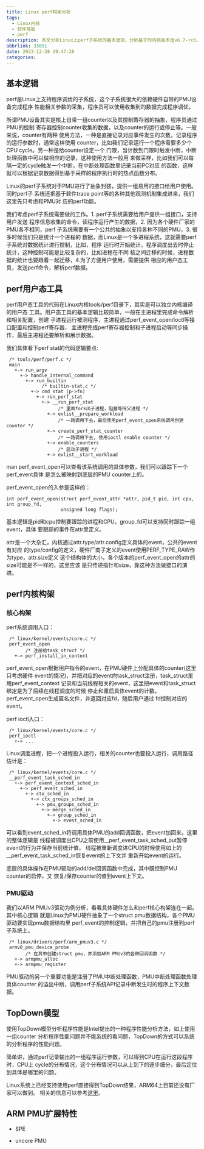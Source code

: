 ```yaml
---
title: Linux perf构架分析
tags:
  - Linux内核
  - 软件性能
  - perf
description: 本文分析Linux上perf子系统的基本逻辑，分析基于的内核版本是v6.7-rc6，分析基于 ARM64架构和RISCV构架。
abbrlink: 33051
date: 2023-12-28 19:47:28
categories:
---
```


## 基本逻辑

perf是Linux上支持程序调优的子系统，这个子系统很大的依赖硬件自带的PMU设备完成程序
性能相关参数的采集，程序员可以使用收集到的数据完成程序调优。

所谓PMU设备其实是核上自带一组counter以及其控制寄存器的抽象，程序员通过PMU的控制
寄存器控制counter收集的数据，以及counter的运行或停止等。一般来说，counter有两种
使用方法，一种是直接记录对应事件发生的次数，记录程序的运行参数时，通常这样使用
counter，比如我们记录运行一个程序需要多少个CPU cycle。另一种是给counter设定一个
门限，当计数到门限时触发中断，中断处理函数中可以做相应的记录，这种使用方法一般用
来做采样，比如我们可以每隔一定的cycle触发一个中断，在中断处理函数里记录当前PC对应
的函数，这样就可以根据记录数据得到基于采样的程序执行时的热点函数分布。

Linux的perf子系统对于PMU进行了抽象封装，提供一组易用的接口给用户使用。同时perf子
系统还把基于软件trace point等的各种其他观测机制集成进来，我们这里先只考虑和PMU对
应的perf功能。

我们考虑perf子系统需要做的工作。1. perf子系统需要给用户提供一组接口，支持用户发送
程序信息收集的命令，读程序运行产生的数据，2. 因为各个硬件厂家的PMU各不相同，perf
子系统需要有一个公共的抽象以支持各种不同的PMU，3. 很多时候我们只是统计一个进程的
数据，而Linux是一个多进程系统，这就需要perf子系统对数据统计进行控制，比如，程序
运行时开始统计，程序调度出去时停止统计，这种控制可能是比较复杂的，比如进程在不同
核之间迁移的时候，进程数据的统计也要跟着一起迁移，4.为了方便用户使用，需要提供
相应的用户态工具，发送perf命令，解析perf数据。

## perf用户态工具

perf用户态工具的代码在Linux内核tools/perf目录下，其实是可以独立内核编译的用户态
工具。用户态工具的基本逻辑比较简单，一般在主进程里完成命令解析和相关配置，创建
子进程运行被测程序，主进程通过perf_event_open/ioctl等接口配置和控制perf寄存器，
主进程完成perf寄存器控制和子进程启动等同步操作，最后主进程还要解析和展示数据。

我们具体看下perf stat的代码逻辑要点:
```
 /* tools/perf/perf.c */
 main
   +-> run_argv
     +-> handle_internal_command
       +-> run_builtin
             /* builtin-stat.c */
         +-> cmd_stat (p->fn)
           +-> run_perf_stat
             +-> __run_perf_stat
                   /* 里面fork出子进程，阻塞等待父进程 */
               +-> evlist__prepare_workload
                   /* 一路调用下去，最后使用perf_event_open系统调用创建counter */
               +-> create_perf_stat_counter
                   /* 一路调用下去, 使用ioctl enable counter */
               +-> enable_counters
                   /* 启动子进程 */
               +-> evlist__start_workload
```

man perf_event_open可以查看该系统调用的具体参数，我们可以跟踪下一个perf_event具体
是怎么被映射到底层的PMU counter上的。

perf_event_open的入参是这样的：
```
int perf_event_open(struct perf_event_attr *attr, pid_t pid, int cpu, int group_fd,
                    unsigned long flags);
```
基本逻辑是pid和cpu控制要跟踪的进程和CPU，group_fd可以支持同时跟踪一组event，具体
要跟踪的事件在attr里定义。

attr是一个大杂汇，内核通过attr.type/attr.config定义具体的event，公共的event有对应
的type/config的定义，硬件厂商子定义的event使用PERF_TYPE_RAW作为type，attr.size定义
这个结构体的大小，各个版本的perf_event_open的attr的size可能是不一样的，这里应该
是只传递指针和size，靠这种方法做接口的演进。

## perf内核构架

### 核心构架

perf系统调用入口：
```
 /* linux/kernel/events/core.c */
 perf_event_open
       /* 注册给task_struct */
   +-> perf_install_in_context
```
perf_event_open根据用户指令的event，在PMU硬件上分配具体的counter(这里只考虑硬件
event的情况)，并把对应的event向task_struct注册，task_struct里用perf_event_context
记录和当前线程相关的event，这里把event和task_struct绑定是为了后续在线程调度的时候
停止和重启具体event的计数。perf_event_open生成匿名文件，并返回对应fd，随后用户通过
fd控制对应的event。

perf ioctl入口：
```
 /* linux/kernel/events/core.c */
 perf_ioctl
   +-> ...
```

Linux调度进程，把一个进程投入运行，相关的counter也要投入运行，调用路径估计是：
```
 /* linux/kernel/events/core.c */
 __perf_event_task_sched_in
   +-> perf_event_context_sched_in
     +-> perf_event_sched_in
       +-> ctx_sched_in
         +-> ctx_groups_sched_in
           +-> pmu_groups_sched_in
             +-> merge_sched_in
               +-> group_sched_in
                 +-> event_sched_in
```
可以看到event_sched_in将调用具体PMU的add回调函数，把event加回来。这里的整体逻辑是
线程被调度出CPU之前使用__perf_event_task_sched_out暂停event的行为并保存当前统计值，
线程被重新调度进CPU的时候使用如上的__perf_event_task_sched_in恢复event的上下文并
重新开始event的运行。

底层的具体操作在PMU驱动的add/del回调函数中完成，其中既控制PMU counter的启停，又
恢复/保存counter的值到event上下文。

### PMU驱动

我们以ARM PMUv3驱动为例分析，看看具体硬件怎么和perf核心构架连在一起。其中核心逻辑
就是Linux为PMU硬件抽象了一个struct pmu数据结构，各个PMU驱动要实现pmu数据结构里
perf_event的控制逻辑，并把自己的pmu注册到perf子系统上。
```
 /* linux/drivers/perf/arm_pmuv3.c */
 armv8_pmu_device_probe
       /* 在其中创建struct pmu，并添加ARM PMUv3的各种回调函数 */
   +-> armpmu_alloc
   +-> armpmu_register
```

PMU驱动的另一个重要功能是注册了PMU中断处理函数，PMU中断处理函数处理具体counter
的溢出中断，调用perf子系统API记录中断发生时的程序上下文数据。

## TopDown模型

使用TopDown模型分析程序性能是Intel提出的一种程序性能分析方法，如上使用一组counter
分析程序性能问题并不能系统的看问题，TopDown的方式可以系统的分析程序的性能问题。

简单讲，通过perf记录输出的一组程序运行参数，可以得到CPU在运行这段程序时，CPU上
cycle的分布情况，这个分布情况可以从上到下的逐步细分，最后定位到具体是哪里的问题。

Linux系统上已经支持使用perf直接得到TopDown结果，ARM64上目前还没有厂家可以做到。
相关的信息可以参考[这里](https://wangzhou.github.io/现代CPU性能分析与优化-笔记/)。

## ARM PMU扩展特性

- SPE

- uncore PMU
